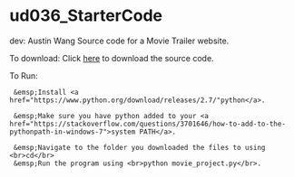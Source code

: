 # ud036_StarterCode
dev: Austin Wang
Source code for a Movie Trailer website.


To download:
     Click <a href="https://github.com/Randercrop/ud036_StarterCode">here</a> to download the source code.
     
To Run: </br>

     &emsp;Install <a href="https://www.python.org/download/releases/2.7/"python</a>.
     
     &emsp;Make sure you have python added to your <a href="https://stackoverflow.com/questions/3701646/how-to-add-to-the-pythonpath-in-windows-7">system PATH</a>.
     
     &emsp;Navigate to the folder you downloaded the files to using <br>cd</br>
     &emsp;Run the program using <br>python movie_project.py</br>.
     
     

